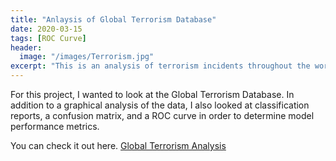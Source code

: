 ```yaml
---
title: "Anlaysis of Global Terrorism Database"
date: 2020-03-15
tags: [ROC Curve]
header:
  image: "/images/Terrorism.jpg"
excerpt: "This is an analysis of terrorism incidents throughout the world."
---
```

For this project, I wanted to look at the Global Terrorism Database. In addition to a graphical analysis of the data, I also looked at classification reports, a confusion matrix, and a ROC curve in order to determine model performance metrics.
 

You can check it out here. <a href="http://github.com/jdp71/terrorism" target="_blank">Global Terrorism Analysis</a>